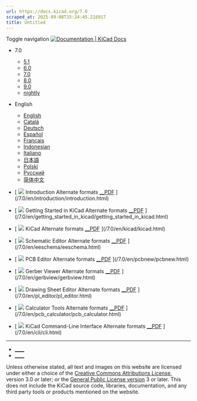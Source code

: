 ```yaml
---
url: https://docs.kicad.org/7.0
scraped_at: 2025-09-08T15:24:45.216917
title: Untitled
---
```


Toggle navigation [ ![Documentation | KiCad](/img/kicad_logo_small.png) Docs ](/)

  * 7.0 
    * [ 5.1 ](/5.1)
    * [ 6.0 ](/6.0)
    * [ 7.0 ](/7.0)
    * [ 8.0 ](/8.0)
    * [ 9.0 ](/9.0)
    * [ nightly ](/master)
  * English 
    * [ English ](/7.0/en)
    * [ Català ](/7.0/ca)
    * [ Deutsch ](/7.0/de)
    * [ Español ](/7.0/es)
    * [ Français ](/7.0/fr)
    * [ Indonesian ](/7.0/id)
    * [ Italiano ](/7.0/it)
    * [ 日本語 ](/7.0/ja)
    * [ Polski ](/7.0/pl)
    * [ Русский ](/7.0/ru)
    * [ 简体中文 ](/7.0/zh)

  * [ ![](/img/guide-icons/placeholder.png) Introduction Alternate formats [__PDF](/7.0/en/introduction/introduction.pdf) ](/7.0/en/introduction/introduction.html)
  * [ ![](/img/guide-icons/placeholder.png) Getting Started in KiCad Alternate formats [__PDF](/7.0/en/getting_started_in_kicad/getting_started_in_kicad.pdf) ](/7.0/en/getting_started_in_kicad/getting_started_in_kicad.html)
  * [ ![](/img/guide-icons/kicad.png) KiCad Alternate formats [__PDF](/7.0/en/kicad/kicad.pdf) ](/7.0/en/kicad/kicad.html)
  * [ ![](/img/guide-icons/eeschema.png) Schematic Editor Alternate formats [__PDF](/7.0/en/eeschema/eeschema.pdf) ](/7.0/en/eeschema/eeschema.html)
  * [ ![](/img/guide-icons/pcbnew.png) PCB Editor Alternate formats [__PDF](/7.0/en/pcbnew/pcbnew.pdf) ](/7.0/en/pcbnew/pcbnew.html)
  * [ ![](/img/guide-icons/gerbview.png) Gerber Viewer Alternate formats [__PDF](/7.0/en/gerbview/gerbview.pdf) ](/7.0/en/gerbview/gerbview.html)
  * [ ![](/img/guide-icons/pl_editor.png) Drawing Sheet Editor Alternate formats [__PDF](/7.0/en/pl_editor/pl_editor.pdf) ](/7.0/en/pl_editor/pl_editor.html)
  * [ ![](/img/guide-icons/pcb_calculator.png) Calculator Tools Alternate formats [__PDF](/7.0/en/pcb_calculator/pcb_calculator.pdf) ](/7.0/en/pcb_calculator/pcb_calculator.html)
  * [ ![](/img/guide-icons/placeholder.png) KiCad Command-Line Interface Alternate formats [__PDF](/7.0/en/cli/cli.pdf) ](/7.0/en/cli/cli.html)

* * *

  * [ ____ ](https://forum.kicad.info/)
  * [ ____ ](https://gitlab.com/kicad)

Unless otherwise stated, all text and images on this website are licensed
under either a choice of the [Creative Commons Attributions
License](/about/licenses/#_creative_commons_attribution_3_0_unported), version
3.0 or later; or the [General Public License
version](/about/licenses/#_gnu_general_public_license_v3) 3 or later. This
does not include the KiCad source code, libraries, documentation, and any
third party tools or products mentioned on the website.

